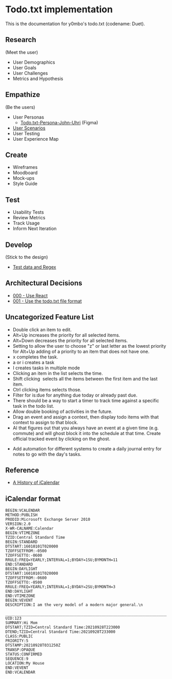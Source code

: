 # Todo.txt implementation

This is the documentation for y0mbo's todo.txt (codename: Duet).

## Research

(Meet the user)

- User Demographics
- User Goals
- User Challenges
- Metrics and Hypothesis

## Empathize

(Be the users)

- User Personas
  - [Todo.txt-Persona-John-Uhri](https://www.figma.com/file/7SbPTGll19ZyFVb9zW5KGJ/Todo.txt-Persona-John-Uhri?node-id=0%3A1) (Figma)
- [User Scenarios](userScenarios.md)
- User Testing
- User Experience Map

## Create

- Wireframes
- Moodboard
- Mock-ups
- Style Guide

## Test

- Usability Tests
- Review Metrics
- Track Usage
- Inform Next Iteration

## Develop

(Stick to the design)

- [Test data and Regex](regex.md)

## Architectural Decisions

- [000 - Use React](adr/000-UseReact.md)
- [001 - Use the todo.txt file format](adr/001-UseTodoTxtFormat.md)


## Uncategorized Feature List
- Double click an item to edit.
- Alt+Up increases the priority for all selected items.
- Alt+Down decreases the priority for all selected items.
- Setting to allow the user to choose "z" or last letter as the lowest priority for Alt+Up adding of a priority to an item that does not have one.
- x completes the task.
- a or i creates a task
- I creates tasks in multiple mode
- Clicking an item in the list selects the time.
- Shift clicking  selects all the items between the first item and the last item.
- Ctrl clicking items selects those.
- Filter for is:due for anything due today or already past due.
- There should be a way to start a timer to track time against a specific task in the todo list.
- Allow double booking of activities in the future.
- Drag an event and assign a context, then display todo items with that context to assign to that block.
- AI that figures out that you always have an event at a given time (e.g. commute) and will ghost block it into the schedule at that time. Create official tracked event by clicking on the ghost.
* Add automation for different systems to create a daily journal entry for notes to go with the day's tasks.


## Reference
* [A History of iCalendar](https://devguide.calconnect.org/iCalendar-Topics/History/)



## iCalendar format 

```
BEGIN:VCALENDAR
METHOD:PUBLISH
PRODID:Microsoft Exchange Server 2010
VERSION:2.0
X-WR-CALNAME:Calendar
BEGIN:VTIMEZONE
TZID:Central Standard Time
BEGIN:STANDARD
DTSTART:16010101T020000
TZOFFSETFROM:-0500
TZOFFSETTO:-0600
RRULE:FREQ=YEARLY;INTERVAL=1;BYDAY=1SU;BYMONTH=11
END:STANDARD
BEGIN:DAYLIGHT
DTSTART:16010101T020000
TZOFFSETFROM:-0600
TZOFFSETTO:-0500
RRULE:FREQ=YEARLY;INTERVAL=1;BYDAY=2SU;BYMONTH=3
END:DAYLIGHT
END:VTIMEZONE
BEGIN:VEVENT
DESCRIPTION:I am the very model of a modern major general.\n
 __________________________________________________________________________
UID:123
SUMMARY:Hi Mom
DTSTART;TZID=Central Standard Time:20210928T223000
DTEND;TZID=Central Standard Time:20210928T233000
CLASS:PUBLIC
PRIORITY:5
DTSTAMP:20210928T031250Z
TRANSP:OPAQUE
STATUS:CONFIRMED
SEQUENCE:9
LOCATION:My House
END:VEVENT
END:VCALENDAR
```
